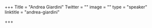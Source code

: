 +++
Title = "Andrea Giardini"
Twitter = ""
image = ""
type = "speaker"
linktitle = "andrea-giardini"

+++

